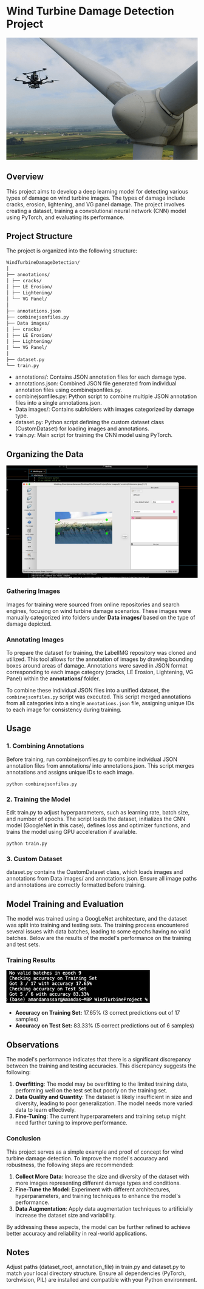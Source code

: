 

# Wind Turbine Damage Detection Project

![Project Title Image](https://raw.githubusercontent.com/LadyEngineerHere/ladyengineerhere-image-resources/main/20201023-title.png)


## Overview

This project aims to develop a deep learning model for detecting various types of damage on wind turbine images. The types of damage include cracks, erosion, lightening, and VG panel damage. The project involves creating a dataset, training a convolutional neural network (CNN) model using PyTorch, and evaluating its performance.

## Project Structure

The project is organized into the following structure:

```
WindTurbineDamageDetection/
│
├── annotations/
│ ├── cracks/
│ ├── LE Erosion/
│ ├── Lightening/
│ └── VG Panel/
│
├── annotations.json
├── combinejsonfiles.py
├── Data images/
│ ├── cracks/
│ ├── LE Erosion/
│ ├── Lightening/
│ └── VG Panel/
│
├── dataset.py
└── train.py
```





* annotations/: Contains JSON annotation files for each damage type.
* annotations.json: Combined JSON file generated from individual annotation files using combinejsonfiles.py.
* combinejsonfiles.py: Python script to combine multiple JSON annotation files into a single annotations.json.
* Data images/: Contains subfolders with images categorized by damage type.
* dataset.py: Python script defining the custom dataset class (CustomDataset) for loading images and annotations.
* train.py: Main script for training the CNN model using PyTorch.

## Organizing the Data
![Project Title Image](https://github.com/LadyEngineerHere/ladyengineerhere-image-resources/blob/main/image.png)

### Gathering Images

Images for training were sourced from online repositories and search engines, focusing on wind turbine damage scenarios. These images were manually categorized into folders under **Data images/** based on the type of damage depicted.

### Annotating Images

To prepare the dataset for training, the LabelIMG repository was cloned and utilized. This tool allows for the annotation of images by drawing bounding boxes around areas of damage. Annotations were saved in JSON format corresponding to each image category (cracks, LE Erosion, Lightening, VG Panel) within the **annotations/** folder.

To combine these individual JSON files into a unified dataset, the `combinejsonfiles.py` script was executed. This script merged annotations from all categories into a single `annotations.json` file, assigning unique IDs to each image for consistency during training.

## Usage

### 1. Combining Annotations
Before training, run combinejsonfiles.py to combine individual JSON annotation files from annotations/ into annotations.json. This script merges annotations and assigns unique IDs to each image.

```
python combinejsonfiles.py
```

### 2. Training the Model
Edit train.py to adjust hyperparameters, such as learning rate, batch size, and number of epochs. The script loads the dataset, initializes the CNN model (GoogleNet in this case), defines loss and optimizer functions, and trains the model using GPU acceleration if available.

```
python train.py
```
### 3. Custom Dataset
dataset.py contains the CustomDataset class, which loads images and annotations from Data images/ and annotations.json. Ensure all image paths and annotations are correctly formatted before training.

## Model Training and Evaluation

The model was trained using a GoogLeNet architecture, and the dataset was split into training and testing sets. The training process encountered several issues with data batches, leading to some epochs having no valid batches. Below are the results of the model's performance on the training and test sets.

### Training Results
![Project Title Image](https://github.com/LadyEngineerHere/ladyengineerhere-image-resources/blob/main/RESULTS.PNG)

- **Accuracy on Training Set:** 17.65% (3 correct predictions out of 17 samples)
- **Accuracy on Test Set:** 83.33% (5 correct predictions out of 6 samples)

## Observations

The model's performance indicates that there is a significant discrepancy between the training and testing accuracies. This discrepancy suggests the following:

1. **Overfitting**: The model may be overfitting to the limited training data, performing well on the test set but poorly on the training set.
2. **Data Quality and Quantity**: The dataset is likely insufficient in size and diversity, leading to poor generalization. The model needs more varied data to learn effectively.
3. **Fine-Tuning**: The current hyperparameters and training setup might need further tuning to improve performance.

### Conclusion

This project serves as a simple example and proof of concept for wind turbine damage detection. To improve the model's accuracy and robustness, the following steps are recommended:

1. **Collect More Data**: Increase the size and diversity of the dataset with more images representing different damage types and conditions.
2. **Fine-Tune the Model**: Experiment with different architectures, hyperparameters, and training techniques to enhance the model's performance.
3. **Data Augmentation**: Apply data augmentation techniques to artificially increase the dataset size and variability.

By addressing these aspects, the model can be further refined to achieve better accuracy and reliability in real-world applications.


## Notes

Adjust paths (dataset_root, annotation_file) in train.py and dataset.py to match your local directory structure.
Ensure all dependencies (PyTorch, torchvision, PIL) are installed and compatible with your Python environment.

